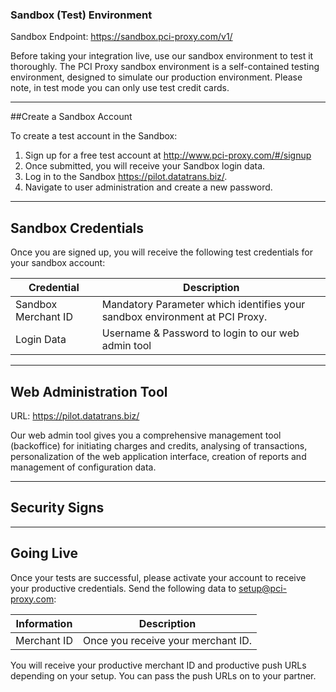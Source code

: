 
### Sandbox (Test) Environment

Sandbox Endpoint: https://sandbox.pci-proxy.com/v1/

Before taking your integration live, use our sandbox environment to test it thoroughly. The PCI Proxy sandbox environment is a self-contained testing environment, designed to simulate our production environment. Please note, in test mode you can only use test credit cards. 


---


##Create a Sandbox Account

To create a test account in the Sandbox: 

1.	Sign up for a free test account at http://www.pci-proxy.com/#/signup
2.	Once submitted, you will receive your Sandbox login data.
3.	Log in to the Sandbox https://pilot.datatrans.biz/.
4.	Navigate to user administration and create a new password. 


 ---

 
## Sandbox Credentials
Once you are signed up, you will receive the following test credentials for your sandbox account:

| Credential | Description |
| -- | -- |
| Sandbox Merchant ID | Mandatory Parameter which identifies your sandbox environment at PCI Proxy. |
| Login Data | Username & Password to login to our web admin tool |

 ---

## Web Administration Tool
URL: https://pilot.datatrans.biz/


Our web admin tool gives you a comprehensive management tool (backoffice) for initiating charges and credits, analysing of transactions, personalization of the web application interface, creation of reports and management of configuration data.


 ---

## Security Signs





 ---

## Going Live

Once your tests are successful, please activate your account to receive your productive credentials. Send the following data to [setup@pci-proxy.com](mailto:setup@pci-proxy.com):

|Information| Description   |
|---|---|
|Merchant ID|Once you receive your merchant ID.|

You will receive your productive merchant ID and productive push URLs depending on your setup. You can pass the push URLs on to your partner. 
